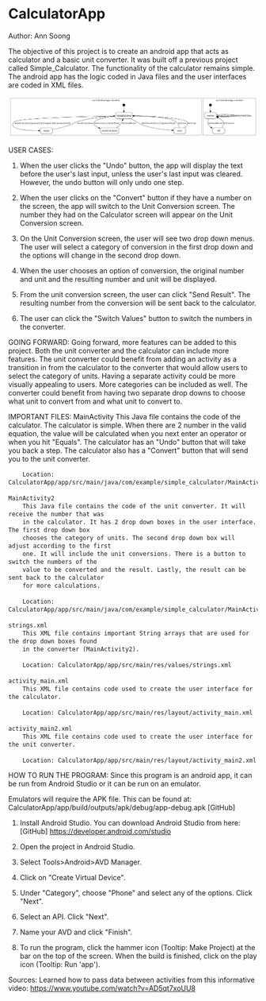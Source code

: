 # CalculatorApp

Author: Ann Soong

The objective of this project is to create an android app that acts as calculator and a basic unit
converter. It was built off a previous project called Simple_Calculator. The functionality of the
calculator remains simple.
The android app has the logic coded in Java files and the user interfaces are coded in XML files.

![State diagram](https://github.com/MochiAndCake/CalculatorApp/blob/master/statediagram.png)



USER CASES:

1. When the user clicks the "Undo" button, the app will display the text before the user's last
    input, unless the user's last input was cleared. However, the undo button will only undo one
    step.

2. When the user clicks on the "Convert" button if they have a number on the screen, the app will
    switch to the Unit Conversion screen. The number they had on the Calculator screen will appear
    on the Unit Conversion screen.

3. On the Unit Conversion screen, the user will see two drop down menus. The user will select a
    category of conversion in the first drop down and the options will change in the second drop
    down.

4. When the user chooses an option of conversion, the original number and unit and the resulting
    number and unit will be displayed.

5. From the unit conversion screen, the user can click "Send Result". The resulting number from the
    conversion will be sent back to the calculator.

6. The user can click the "Switch Values" button to switch the numbers in the converter.



GOING FORWARD:
    Going forward, more features can be added to this project. Both the unit converter and the
    calculator can include more features. The unit converter could benefit from adding an activity
    as a transition in from the calculator to the converter that would allow users to select the
    category of units. Having a separate activity could be more visually appealing to users. More
    categories can be included as well. The converter could benefit from having two separate drop
    downs to choose what unit to convert from and what unit to convert to.



IMPORTANT FILES:
    MainActivity
        This Java file contains the code of the calculator. The calculator is simple. When there are
        2 number in the valid equation, the value will be calculated when you next enter an operator
        or when you hit "Equals". The calculator has an "Undo" button that will take you back a step.
        The calculator also has a "Convert" button that will send you to the unit converter.

        Location: CalculatorApp/app/src/main/java/com/example/simple_calculator/MainActivity.java

    MainActivity2
        This Java file contains the code of the unit converter. It will receive the number that was
        in the calculator. It has 2 drop down boxes in the user interface. The first drop down box
        chooses the category of units. The second drop down box will adjust according to the first
        one. It will include the unit conversions. There is a button to switch the numbers of the
        value to be converted and the result. Lastly, the result can be sent back to the calculator
        for more calculations.

        Location: CalculatorApp/app/src/main/java/com/example/simple_calculator/MainActivity2.java

    strings.xml
        This XML file contains important String arrays that are used for the drop down boxes found
        in the converter (MainActivity2).

        Location: CalculatorApp/app/src/main/res/values/strings.xml

    activity_main.xml
        This XML file contains code used to create the user interface for the calculator.

        Location: CalculatorApp/app/src/main/res/layout/activity_main.xml

    activity_main2.xml
        This XML file contains code used to create the user interface for the unit converter.

        Location: CalculatorApp/app/src/main/res/layout/activity_main2.xml



HOW TO RUN THE PROGRAM:
Since this program is an android app, it can be run from Android Studio or it can be run on an
emulator.

Emulators will require the APK file. This can be found at:
    CalculatorApp/app/build/outputs/apk/debug/app-debug.apk
    [GitHub]

1. Install Android Studio. You can download Android Studio from here:
    [GitHub] https://developer.android.com/studio

2. Open the project in Android Studio.

3. Select Tools>Android>AVD Manager.

4. Click on "Create Virtual Device".

5. Under "Category", choose "Phone" and select any of the options. Click "Next".

6. Select an API. Click "Next".

7. Name your AVD and click "Finish".

8. To run the program, click the hammer icon (Tooltip: Make Project) at the bar on the top of the
    screen. When the build is finished, click on the play icon (Tooltip: Run 'app').



Sources:
    Learned how to pass data between activities from this informative video:
    https://www.youtube.com/watch?v=AD5qt7xoUU8
